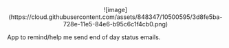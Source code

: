 <p style="text-align: center;">
  ![image](https://cloud.githubusercontent.com/assets/848347/10500595/3d8fe5ba-728e-11e5-84e6-b95c6c1f4cb0.png)

  App to remind/help me send end of day status emails.
</p>
